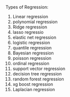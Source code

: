 Types of Regression: 

1. Linear regression
2. polynomial regression
3. Ridge regression
4. lasso regressio
5. elastic net regression
6. logistic regression
7. quantile regression
8. Bayesian regression
9. poisson regression
10. ordinal regression
11. support vector regression
12. decision tree regression
13. random forest regression
14. xg boost regression
15. Laplacian regression